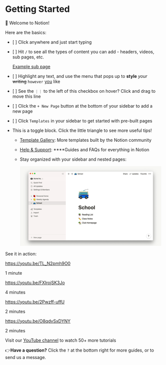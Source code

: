 # Getting Started

👋 Welcome to Notion!

Here are the basics:

- \[ \] Click anywhere and just start typing
- \[ \] Hit `/` to see all the types of content you can add - headers, videos, sub pages, etc.

  [Example sub page](Getting%20Started%209f94e9c7ea5042a5b3571d2cdc1666d3/Example%20sub%20page%2055369250c23c477a9293dd362e07b058.md)

- \[ \] Highlight any text, and use the menu that pops up to **style** _your_ <s>writing</s> `however` [you](https://www.notion.so/product) like
- \[ \] See the `⋮⋮` to the left of this checkbox on hover? Click and drag to move this line
- \[ \] Click the `+ New Page` button at the bottom of your sidebar to add a new page
- \[ \] Click `Templates` in your sidebar to get started with pre-built pages
- This is a toggle block. Click the little triangle to see more useful tips!

  - [Template Gallery](https://www.notion.so/notion/Notion-Template-Gallery-181e961aeb5c4ee6915307c0dfd5156d): More templates built by the Notion community
  - [Help & Support](https://www.notion.so/notion/Help-Support-e040febf70a94950b8620e6f00005004): \*\*\*\*Guides and FAQs for everything in Notion
  - Stay organized with your sidebar and nested pages:

    ![](Getting%20Started%209f94e9c7ea5042a5b3571d2cdc1666d3/infinitehierarchynodither.gif)

See it in action:

<https://youtu.be/TL_N2pmh9O0>

1 minute

<https://youtu.be/FXIrojSK3Jo>

4 minutes

<https://youtu.be/2Pwzff-uffU>

2 minutes

<https://youtu.be/O8qdvSxDYNY>

2 minutes

Visit our [YouTube channel](http://youtube.com/c/notion) to watch 50+ more tutorials

👉**Have a question?** Click the `?` at the bottom right for more guides, or to send us a message.
